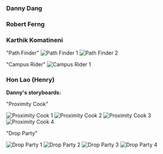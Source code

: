 ### Danny Dang

### Robert Ferng

### Karthik Komatineni

"Path Finder"
![Path Finder 1](/images/storyboards/S2.jpg)
![Path Finder 2](/images/storyboards/S3.jpg)

"Campus Rider"
![Campus Rider 1](/images/storyboards/SS.jpg)

### Hon Lao (Henry)




**Danny's storyboards:**

"Proximity Cook"

![Proximity Cook 1](/images/storyboards/DDstoryboard1-1.JPG)
![Proximity Cook 2](/images/storyboards/DDstoryboard1-2.JPG)
![Proximity Cook 3](/images/storyboards/DDstoryboard1-3.JPG)
![Proximity Cook 4](/images/storyboards/DDstoryboard1-4.JPG)


"Drop Party"

![Drop Party 1](/images/storyboards/DDstoryboard2-1.JPG)
![Drop Party 2](/images/storyboards/DDstoryboard2-2.JPG)
![Drop Party 3](/images/storyboards/DDstoryboard2-3.JPG)
![Drop Party 4](/images/storyboards/DDstoryboard2-4.JPG)









